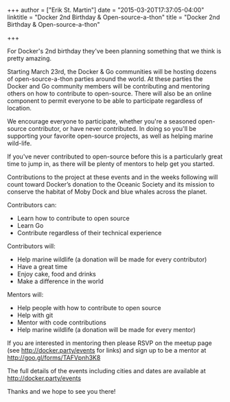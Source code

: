 +++
author = ["Erik St. Martin"]
date = "2015-03-20T17:37:05-04:00"
linktitle = "Docker 2nd Birthday & Open-source-a-thon"
title = "Docker 2nd Birthday & Open-source-a-thon"

+++

For Docker's 2nd birthday they've been planning something that we think is pretty amazing.

Starting March 23rd, the Docker & Go communities will be hosting dozens of open-source-a-thon parties around the world. At these parties the Docker and Go community members will be contributing and mentoring others on how to contribute to open-source. There will also be an online component to permit everyone to be able to participate regardless of location.

We encourage everyone to participate, whether you're a seasoned open-source contributor, or have never contributed. In doing so you'll be supporting your favorite open-source projects, as well as helping marine wild-life.

If you've never contributed to open-source before this is a particularly great time to jump in, as there will be plenty of mentors to help get you started.

Contributions to the project at these events and in the weeks following will count toward Docker’s donation to the Oceanic Society and its mission to conserve the habitat of Moby Dock and blue whales across the planet.

Contributors can:
  * Learn how to contribute to open source
  * Learn Go
  * Contribute regardless of their technical experience

Contributors will:
  * Help marine wildlife (a donation will be made for every contributor)  
  * Have a great time
  * Enjoy cake, food and drinks
  * Make a difference in the world

Mentors will:
  * Help people with how to contribute to open source
  * Help with git
  * Mentor with code contributions
  * Help marine wildlife (a donation will be made for every mentor)  

If you are interested in mentoring then please RSVP on the meetup page (see http://docker.party/events for links) and sign up to be a mentor at http://goo.gl/forms/TAFVpnh3K8

The full details of the events including cities and dates are available at http://docker.party/events 

Thanks and we hope to see you there!